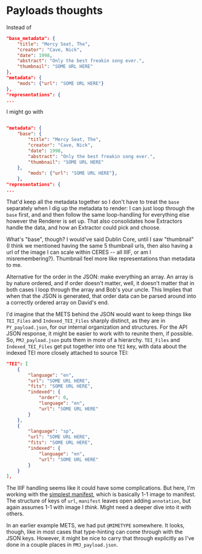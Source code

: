# Payloads thoughts



Instead of
```json
"base_metadata": {
    "title": "Mercy Seat, The",
    "creator": "Cave, Nick",
    "date": 1998,
    "abstract": "Only the best freakin song ever.",
    "thumbnail": "SOME URL HERE"
},
"metadata": {
    "mods": {"url": "SOME URL HERE"}
},
"representations": {
...
```
I might go with
```json

"metadata": {
    "base": {
        "title": "Mercy Seat, The",
        "creator": "Cave, Nick",
        "date": 1998,
        "abstract": "Only the best freakin song ever.",
        "thumbnail": "SOME URL HERE"
    },  
        "mods": {"url": "SOME URL HERE"},
    },
"representations": {
...
```
That'd keep all the metadata together so I don't have to treat the `base` separately when I dig up the metadata to render: I can just loop through the `base` first, and and then follow the same loop-handling for everything else however the Renderer is set up. That also consolidates how Extractors handle the data, and how an Extractor could pick and choose.

What's "base", though? I would've said Dublin Core, until I saw "thumbnail" (I think we mentioned having the same 5 thumbnail urls, then also having a url of the image I can scale within CERES -- all IIIF, or am I misremembering?). Thumbnail feel more like representations than metadata to me.

Alternative for the order in the JSON: make everything an array. An array is by nature ordered, and if order doesn't matter, well, it doesn't matter that in both cases I loop through the array and Bob's your uncle. This Implies that when that the JSON is generated, that order data can be parsed around into a correctly ordered array on David's end.

I'd imagine that the METS behind the JSON would want to keep things like `TEI_Files` and `Indexed_TEI_Files` sharply distinct, as they are in `PY_payload.json`, for our internal organization and structures. For the API JSON response, it might be easier to work with to reunite them, if possible. So, `PMJ_payload.json` puts them in more of a hierarchy. `TEI_Files` and `Indexed_TEI_Files` get put together into one `TEI` key, with data about the indexed TEI more closely attached to source TEI:

```json
"TEI": [
    {
        "language": "en",
        "url": "SOME URL HERE",
        "fits": "SOME URL HERE",
        "indexed": {
            "order": 0,
            "language": "en",
            "url": "SOME URL HERE"
        }
    },
    {
        "language": "sp",
        "url": "SOME URL HERE",
        "fits": "SOME URL HERE",
        "indexed": {
            "language": "en",
            "url": "SOME URL HERE"
        }
    }
],

```





The IIIF handling seems like it could have some complications. But here, I'm working with the [simplest manifest](https://iiif.io/api/cookbook/recipe/0001-mvm-image/), which is basically 1-1 image to manifest. The structure of keys of `url`, `manifest` leaves open adding `annotation`, but again assumes 1-1 with image I _think_. Might need a deeper dive into it with others.

In an earlier example METS, we had put `@MIMETYPE` somewhere. It looks, though, like in most cases that type-hinting can come through with the JSON keys. However, it might be nice to carry that through explicitly as I've done in a couple places in `PMJ_payload.json`. 




